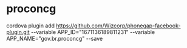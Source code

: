 # proconcg
cordova plugin add https://github.com/Wizcorp/phonegap-facebook-plugin.git --variable APP_ID="1671136189811231" --variable APP_NAME="gov.br.proconcg" --save
